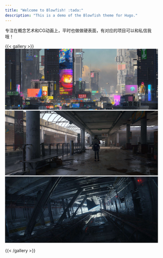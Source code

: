 ```yaml
---
title: "Welcome to Blowfish! :tada:"
description: "This is a demo of the Blowfish theme for Hugo."
---
```

专注在概念艺术和CG动画上，平时也做做硬表面，有对应的项目可以和私信我哦！

{{< gallery >}}
  <img src="gallery/01.jpg" class="grid-w100" />
  <img src="gallery/02.jpg" class="grid-w100" />
  <img src="gallery/04.jpg" class="grid-w100" />

{{< /gallery >}}
